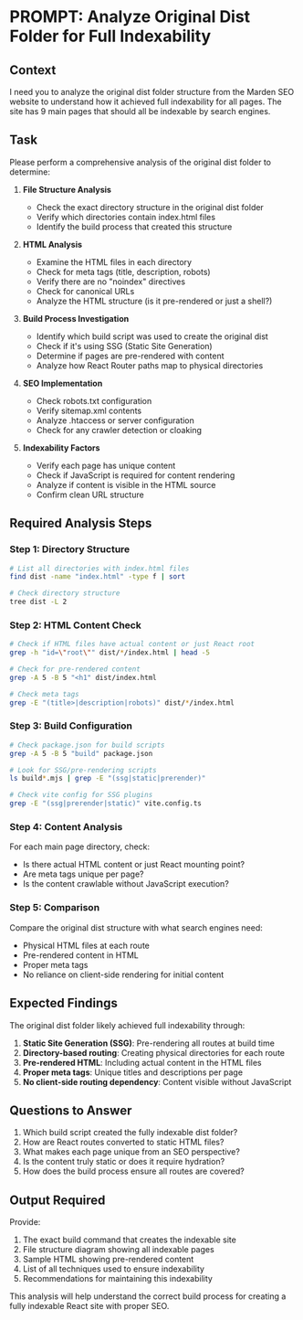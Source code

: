 # PROMPT: Analyze Original Dist Folder for Full Indexability

## Context
I need you to analyze the original dist folder structure from the Marden SEO website to understand how it achieved full indexability for all pages. The site has 9 main pages that should all be indexable by search engines.

## Task
Please perform a comprehensive analysis of the original dist folder to determine:

1. **File Structure Analysis**
   - Check the exact directory structure in the original dist folder
   - Verify which directories contain index.html files
   - Identify the build process that created this structure

2. **HTML Analysis**
   - Examine the HTML files in each directory
   - Check for meta tags (title, description, robots)
   - Verify there are no "noindex" directives
   - Check for canonical URLs
   - Analyze the HTML structure (is it pre-rendered or just a shell?)

3. **Build Process Investigation**
   - Identify which build script was used to create the original dist
   - Check if it's using SSG (Static Site Generation)
   - Determine if pages are pre-rendered with content
   - Analyze how React Router paths map to physical directories

4. **SEO Implementation**
   - Check robots.txt configuration
   - Verify sitemap.xml contents
   - Analyze .htaccess or server configuration
   - Check for any crawler detection or cloaking

5. **Indexability Factors**
   - Verify each page has unique content
   - Check if JavaScript is required for content rendering
   - Analyze if content is visible in the HTML source
   - Confirm clean URL structure

## Required Analysis Steps

### Step 1: Directory Structure
```bash
# List all directories with index.html files
find dist -name "index.html" -type f | sort

# Check directory structure
tree dist -L 2
```

### Step 2: HTML Content Check
```bash
# Check if HTML files have actual content or just React root
grep -h "id=\"root\"" dist/*/index.html | head -5

# Check for pre-rendered content
grep -A 5 -B 5 "<h1" dist/index.html

# Check meta tags
grep -E "(title>|description|robots)" dist/*/index.html
```

### Step 3: Build Configuration
```bash
# Check package.json for build scripts
grep -A 5 -B 5 "build" package.json

# Look for SSG/pre-rendering scripts
ls build*.mjs | grep -E "(ssg|static|prerender)"

# Check vite config for SSG plugins
grep -E "(ssg|prerender|static)" vite.config.ts
```

### Step 4: Content Analysis
For each main page directory, check:
- Is there actual HTML content or just React mounting point?
- Are meta tags unique per page?
- Is the content crawlable without JavaScript execution?

### Step 5: Comparison
Compare the original dist structure with what search engines need:
- Physical HTML files at each route
- Pre-rendered content in HTML
- Proper meta tags
- No reliance on client-side rendering for initial content

## Expected Findings

The original dist folder likely achieved full indexability through:

1. **Static Site Generation (SSG)**: Pre-rendering all routes at build time
2. **Directory-based routing**: Creating physical directories for each route
3. **Pre-rendered HTML**: Including actual content in the HTML files
4. **Proper meta tags**: Unique titles and descriptions per page
5. **No client-side routing dependency**: Content visible without JavaScript

## Questions to Answer

1. Which build script created the fully indexable dist folder?
2. How are React routes converted to static HTML files?
3. What makes each page unique from an SEO perspective?
4. Is the content truly static or does it require hydration?
5. How does the build process ensure all routes are covered?

## Output Required

Provide:
1. The exact build command that creates the indexable site
2. File structure diagram showing all indexable pages
3. Sample HTML showing pre-rendered content
4. List of all techniques used to ensure indexability
5. Recommendations for maintaining this indexability

This analysis will help understand the correct build process for creating a fully indexable React site with proper SEO.